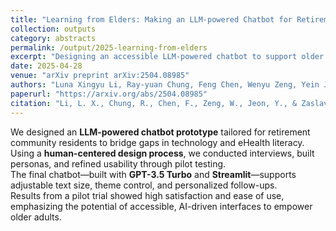 ```yaml
---
title: "Learning from Elders: Making an LLM-powered Chatbot for Retirement Communities more Accessible through User-centered Design"
collection: outputs
category: abstracts
permalink: /output/2025-learning-from-elders
excerpt: "Designing an accessible LLM-powered chatbot to support older adults in retirement communities using a human-centered approach."
date: 2025-04-28
venue: "arXiv preprint arXiv:2504.08985"
authors: "Luna Xingyu Li, Ray-yuan Chung, Feng Chen, Wenyu Zeng, Yein Jeon, Oleg Zaslavsky"
paperurl: "https://arxiv.org/abs/2504.08985"
citation: "Li, L. X., Chung, R., Chen, F., Zeng, W., Jeon, Y., & Zaslavsky, O. (2025). &quot;Learning from Elders: Making an LLM-powered Chatbot for Retirement Communities more Accessible through User-centered Design.&quot; <i>arXiv preprint arXiv:2504.08985</i>. https://doi.org/10.48550/arXiv.2504.08985"
---
```


We designed an **LLM-powered chatbot prototype** tailored for retirement community residents to bridge gaps in technology and eHealth literacy.  
Using a **human-centered design process**, we conducted interviews, built personas, and refined usability through pilot testing.  
The final chatbot—built with **GPT-3.5 Turbo** and **Streamlit**—supports adjustable text size, theme control, and personalized follow-ups.  
Results from a pilot trial showed high satisfaction and ease of use, emphasizing the potential of accessible, AI-driven interfaces to empower older adults.
